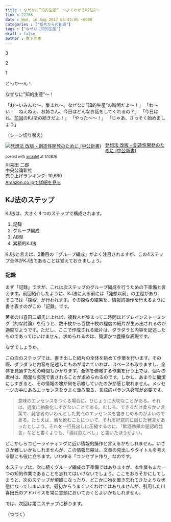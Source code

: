 ```yaml
---
title : なぜなに”知的生産”　〜よくわかるKJ法2〜
link : 22706
date : Wed, 16 Aug 2017 05:43:06 +0000
categories : ["断片からの創造"]
tags : ["なぜなに知的生産"]
draft : false
author : 倉下忠憲
---
```


3

2

1

どっか～ん！

なぜなに”知的生産”～！

「お〜いみんな〜、集まれ〜。なぜなに”知的生産”の時間だよ〜！」
「わ〜い！　ねえねえ、お姉さん、今日はどんなお話をしてくれるの？」
「今日はね、<a href="https://rashita.net/blog/?p=22667">前回</a>のKJ法の続きだよ！」
「やった〜〜！」
「じゃあ、さっそく始めましょう」

（シーン切り替え）

<div class="amazlet-box" style="margin-bottom:0px;"><div class="amazlet-image" style="float:left;margin:0px 12px 1px 0px;"><a href="http://www.amazon.co.jp/exec/obidos/ASIN/4121801369/rashita1000-22/ref=nosim/" name="amazletlink" target="_blank"><img src="https://images-fe.ssl-images-amazon.com/images/I/51Cd6Fhg45L._SL160_.jpg" alt="発想法 改版 - 創造性開発のために (中公新書)" style="border: none;" /></a></div><div class="amazlet-info" style="line-height:120%; margin-bottom: 10px"><div class="amazlet-name" style="margin-bottom:10px;line-height:120%"><a href="http://www.amazon.co.jp/exec/obidos/ASIN/4121801369/rashita1000-22/ref=nosim/" name="amazletlink" target="_blank">発想法 改版 - 創造性開発のために (中公新書)</a><div class="amazlet-powered-date" style="font-size:80%;margin-top:5px;line-height:120%">posted with <a href="http://www.amazlet.com/" title="amazlet" target="_blank">amazlet</a> at 17.08.16</div></div><div class="amazlet-detail">川喜田 二郎 <br />中央公論新社 <br />売り上げランキング: 10,660<br /></div><div class="amazlet-sub-info" style="float: left;"><div class="amazlet-link" style="margin-top: 5px"><a href="http://www.amazon.co.jp/exec/obidos/ASIN/4121801369/rashita1000-22/ref=nosim/" name="amazletlink" target="_blank">Amazon.co.jpで詳細を見る</a></div></div></div><div class="amazlet-footer" style="clear: left"></div></div>


<h2>KJ法のステップ</h2>

KJ法は、大きく４つのステップで構成されます。

<ol>
<li>記録</li>
<li>グループ編成</li>
<li>AB型</li>
<li>累積的KJ法</li>
</ol>

KJ法と言えば、2番目の「グループ編成」がよく注目されますが、この4ステップ全体がKJ法であることは覚えておきましょう。

<h3>記録</h3>

まず「記録」ですが、これは次ステップのグループ編成を行うための下準備と言えます。前回紹介したように、KJ法に入る前には「発想以前」の工程があり、そこでは「探索」が行われます。その探索の結果を、情報的操作を行えるように書き表すのがこの「記録」です。

著者の川喜田二郎氏によれば、複数人が集まって二時間ほどブレインストーミング（的な討論）を行うと、数十枚から百数十枚の程度の紙片が生み出されるのが適度なようです。ただし、ここで作成される紙片は、ダラダラと内容を記述したものであってはいけません。求められるのは、簡潔かつ豊穣な表現です。

なぜでしょうか。

この次のステップでは、書き出した紙片の全体を眺めて作業を行います。その際、ダラダラと内容を記述したものが溢れていれば、スペースも取りますし、全体を見通すための時間もかかります。全体を俯瞰する作業を行う上では、個々の素材は、簡潔な表現で表されることが求められるのです。しかし、あまりに簡潔にしすぎると、その情報の塊が何を示唆していたのかが感じ取れません。メッセージの中にあるエッセンスをうまく汲み取る、言語的バランス感覚が必要です。

<blockquote>
意味のエッセンスをつくる場合に、ひじょうに大切なことがある。それは、過度に抽象化しすぎないことである。むしろ、できるだけ柔らかい言葉で、発言者のいわんとした要点のエッセンスを書きとめるのがよいのである。たとえば、酒を飲むことについて、それを好意的に論じた発言があったとしよう。それを一行見出しに圧縮するのに、「飲酒効果の是認的発言」などと書くよりも、「酒は飲むべし」と書いたほうがよい。
</blockquote>

どこかしらコピーライティングに近い情報的操作と言えるかもしれません。いささか難しいかもしれませんが、この情報圧縮は、文章の見出しやタイトルを考える際にも役に立ちます。いわゆる「コンセプト作り」なのです。

本ステップは、次に続くグループ編成の下準備ではありますが、本作業もまた一つの知的作業であることを忘れてはいけないでしょう。ここをおろそかにしてしまうと、次のステップが煩雑になったり、どこかに物を置き忘れてきたような状態になってしまいます。最初からうまくいくわけではありませんが、引用した川喜田氏のアドバイスを常に念頭においておくとよいかもしれません。

では、次回は第二ステップに移ります。

（つづく）

